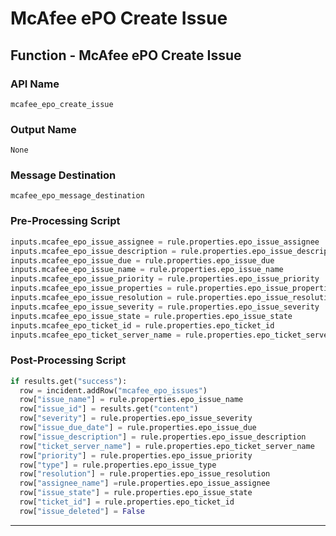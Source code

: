 <!--
    DO NOT MANUALLY EDIT THIS FILE
    THIS FILE IS AUTOMATICALLY GENERATED WITH resilient-sdk codegen
-->

# McAfee ePO Create Issue

## Function - McAfee ePO Create Issue

### API Name
`mcafee_epo_create_issue`

### Output Name
`None`

### Message Destination
`mcafee_epo_message_destination`

### Pre-Processing Script
```python
inputs.mcafee_epo_issue_assignee = rule.properties.epo_issue_assignee
inputs.mcafee_epo_issue_description = rule.properties.epo_issue_description
inputs.mcafee_epo_issue_due = rule.properties.epo_issue_due
inputs.mcafee_epo_issue_name = rule.properties.epo_issue_name
inputs.mcafee_epo_issue_priority = rule.properties.epo_issue_priority
inputs.mcafee_epo_issue_properties = rule.properties.epo_issue_properties
inputs.mcafee_epo_issue_resolution = rule.properties.epo_issue_resolution
inputs.mcafee_epo_issue_severity = rule.properties.epo_issue_severity
inputs.mcafee_epo_issue_state = rule.properties.epo_issue_state
inputs.mcafee_epo_ticket_id = rule.properties.epo_ticket_id
inputs.mcafee_epo_ticket_server_name = rule.properties.epo_ticket_server_name
```

### Post-Processing Script
```python
if results.get("success"):
  row = incident.addRow("mcafee_epo_issues")
  row["issue_name"] = rule.properties.epo_issue_name
  row["issue_id"] = results.get("content")
  row["severity"] = rule.properties.epo_issue_severity
  row["issue_due_date"] = rule.properties.epo_issue_due
  row["issue_description"] = rule.properties.epo_issue_description
  row["ticket_server_name"] = rule.properties.epo_ticket_server_name
  row["priority"] = rule.properties.epo_issue_priority
  row["type"] = rule.properties.epo_issue_type
  row["resolution"] = rule.properties.epo_issue_resolution
  row["assignee_name"] =rule.properties.epo_issue_assignee
  row["issue_state"] = rule.properties.epo_issue_state
  row["ticket_id"] = rule.properties.epo_ticket_id
  row["issue_deleted"] = False
```

---

